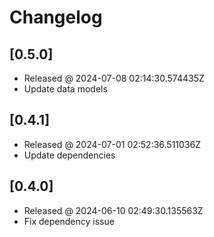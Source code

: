 # Changelog

## [0.5.0]

- Released @ 2024-07-08 02:14:30.574435Z
- Update data models

## [0.4.1]

- Released @ 2024-07-01 02:52:36.511036Z
- Update dependencies

## [0.4.0]

- Released @ 2024-06-10 02:49:30.135563Z
- Fix dependency issue
